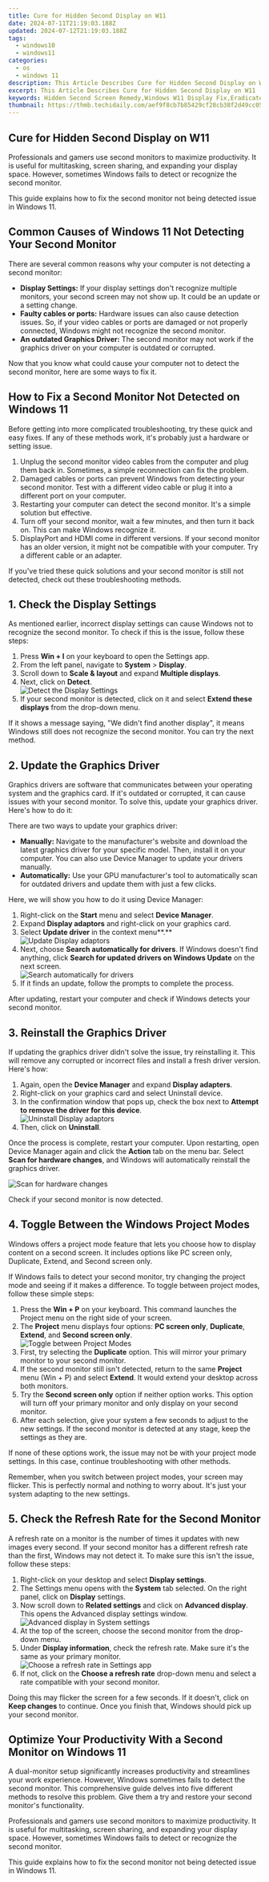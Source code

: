 ```yaml
---
title: Cure for Hidden Second Display on W11
date: 2024-07-11T21:19:03.188Z
updated: 2024-07-12T21:19:03.188Z
tags:
  - windows10
  - windows11
categories:
  - os
  - windows 11
description: This Article Describes Cure for Hidden Second Display on W11
excerpt: This Article Describes Cure for Hidden Second Display on W11
keywords: Hidden Second Screen Remedy,Windows W11 Display Fix,Eradicate Dual Monitor Issue,Disable W11 Double Display,Resolve W11 Screen Mismatch,Eliminate Unwanted Display,W11 Second Screen Cure
thumbnail: https://thmb.techidaily.com/aef9f8cb7b85429cf28cb38f2d49cc0528e1c43a7556fd8a130e20454901702b.jpg
---
```


## Cure for Hidden Second Display on W11

 Professionals and gamers use second monitors to maximize productivity. It is useful for multitasking, screen sharing, and expanding your display space. However, sometimes Windows fails to detect or recognize the second monitor.

 This guide explains how to fix the second monitor not being detected issue in Windows 11\.

## Common Causes of Windows 11 Not Detecting Your Second Monitor

 There are several common reasons why your computer is not detecting a second monitor:

* **Display Settings:** If your display settings don't recognize multiple monitors, your second screen may not show up. It could be an update or a setting change.
* **Faulty cables or ports:** Hardware issues can also cause detection issues. So, if your video cables or ports are damaged or not properly connected, Windows might not recognize the second monitor.
* **An outdated Graphics Driver:** The second monitor may not work if the graphics driver on your computer is outdated or corrupted.

 Now that you know what could cause your computer not to detect the second monitor, here are some ways to fix it.

## How to Fix a Second Monitor Not Detected on Windows 11

 Before getting into more complicated troubleshooting, try these quick and easy fixes. If any of these methods work, it's probably just a hardware or setting issue.

1. Unplug the second monitor video cables from the computer and plug them back in. Sometimes, a simple reconnection can fix the problem.
2. Damaged cables or ports can prevent Windows from detecting your second monitor. Test with a different video cable or plug it into a different port on your computer.
3. Restarting your computer can detect the second monitor. It's a simple solution but effective.
4. Turn off your second monitor, wait a few minutes, and then turn it back on. This can make Windows recognize it.
5. DisplayPort and HDMI come in different versions. If your second monitor has an older version, it might not be compatible with your computer. Try a different cable or an adapter.

 If you've tried these quick solutions and your second monitor is still not detected, check out these troubleshooting methods.

## 1\. Check the Display Settings

 As mentioned earlier, incorrect display settings can cause Windows not to recognize the second monitor. To check if this is the issue, follow these steps:

1. Press **Win + I** on your keyboard to open the Settings app.
2. From the left panel, navigate to **System** \> **Display**.
3. Scroll down to **Scale & layout** and expand **Multiple displays**.
4. Next, click on **Detect**.  
![Detect the Display Settings](https://static1.makeuseofimages.com/wordpress/wp-content/uploads/2023/09/detect-the-display-settings.jpg)
5. If your second monitor is detected, click on it and select **Extend these displays** from the drop-down menu.

 If it shows a message saying, "We didn't find another display", it means Windows still does not recognize the second monitor. You can try the next method.

## 2\. Update the Graphics Driver

 Graphics drivers are software that communicates between your operating system and the graphics card. If it's outdated or corrupted, it can cause issues with your second monitor. To solve this, update your graphics driver. Here's how to do it:

 There are two ways to update your graphics driver:

* **Manually:** Navigate to the manufacturer's website and download the latest graphics driver for your specific model. Then, install it on your computer. You can also use Device Manager to update your drivers manually.
* **Automatically:** Use your GPU manufacturer's tool to automatically scan for outdated drivers and update them with just a few clicks.

 Here, we will show you how to do it using Device Manager:

1. Right-click on the **Start** menu and select **Device Manager**.
2. Expand **Display adaptors** and right-click on your graphics card.
3. Select **Update driver** in the context menu**.**  
![Update Display adaptors](https://static1.makeuseofimages.com/wordpress/wp-content/uploads/2023/09/update-display-adaptors.jpg)
4. Next, choose **Search automatically for drivers**. If Windows doesn't find anything, click **Search for updated drivers on Windows Update** on the next screen.  
![Search automatically for drivers](https://static1.makeuseofimages.com/wordpress/wp-content/uploads/2023/09/search-automatically-for-drivers.jpg)
5. If it finds an update, follow the prompts to complete the process.

 After updating, restart your computer and check if Windows detects your second monitor.

## 3\. Reinstall the Graphics Driver

 If updating the graphics driver didn't solve the issue, try reinstalling it. This will remove any corrupted or incorrect files and install a fresh driver version. Here's how:

1. Again, open the **Device Manager** and expand **Display adapters**.
2. Right-click on your graphics card and select Uninstall device.
3. In the confirmation window that pops up, check the box next to **Attempt to remove the driver for this device**.  
![Uninstall Display adaptors](https://static1.makeuseofimages.com/wordpress/wp-content/uploads/2023/09/uninstall-display-adaptors.jpg)
4. Then, click on **Uninstall**.

 Once the process is complete, restart your computer. Upon restarting, open Device Manager again and click the **Action** tab on the menu bar. Select **Scan for hardware changes**, and Windows will automatically reinstall the graphics driver.

![Scan for hardware changes](https://static1.makeuseofimages.com/wordpress/wp-content/uploads/2023/09/scan-for-hardware-changes.jpg)

 Check if your second monitor is now detected.

## 4\. Toggle Between the Windows Project Modes

 Windows offers a project mode feature that lets you choose how to display content on a second screen. It includes options like PC screen only, Duplicate, Extend, and Second screen only.

 If Windows fails to detect your second monitor, try changing the project mode and seeing if it makes a difference. To toggle between project modes, follow these simple steps:

1. Press the **Win + P** on your keyboard. This command launches the Project menu on the right side of your screen.
2. The **Project** menu displays four options: **PC screen only**, **Duplicate**, **Extend**, and **Second screen only**.  
![Toggle between Project Modes](https://static1.makeuseofimages.com/wordpress/wp-content/uploads/2023/09/toggle-between-project-modes.jpg)
3. First, try selecting the **Duplicate** option. This will mirror your primary monitor to your second monitor.
4. If the second monitor still isn't detected, return to the same **Project** menu (Win + P) and select **Extend**. It would extend your desktop across both monitors.
5. Try the **Second screen only** option if neither option works. This option will turn off your primary monitor and only display on your second monitor.
6. After each selection, give your system a few seconds to adjust to the new settings. If the second monitor is detected at any stage, keep the settings as they are.

 If none of these options work, the issue may not be with your project mode settings. In this case, continue troubleshooting with other methods.

 Remember, when you switch between project modes, your screen may flicker. This is perfectly normal and nothing to worry about. It's just your system adapting to the new settings.

## 5\. Check the Refresh Rate for the Second Monitor

 A refresh rate on a monitor is the number of times it updates with new images every second. If your second monitor has a different refresh rate than the first, Windows may not detect it. To make sure this isn't the issue, follow these steps:

1. Right-click on your desktop and select **Display settings**.
2. The Settings menu opens with the **System** tab selected. On the right panel, click on **Display** settings.
3. Now scroll down to **Related settings** and click on **Advanced display**. This opens the Advanced display settings window.  
![Advanced display in System settings](https://static1.makeuseofimages.com/wordpress/wp-content/uploads/2023/09/advanced-display-in-system-settings.jpg)
4. At the top of the screen, choose the second monitor from the drop-down menu.
5. Under **Display information**, check the refresh rate. Make sure it's the same as your primary monitor.  
![Choose a refresh rate in Settings app](https://static1.makeuseofimages.com/wordpress/wp-content/uploads/2023/09/choose-a-refresh-rate-in-settings-app.jpg)
6. If not, click on the **Choose a refresh rate** drop-down menu and select a rate compatible with your second monitor.

 Doing this may flicker the screen for a few seconds. If it doesn't, click on **Keep changes** to continue. Once you finish that, Windows should pick up your second monitor.

## Optimize Your Productivity With a Second Monitor on Windows 11

 A dual-monitor setup significantly increases productivity and streamlines your work experience. However, Windows sometimes fails to detect the second monitor. This comprehensive guide delves into five different methods to resolve this problem. Give them a try and restore your second monitor's functionality.

 Professionals and gamers use second monitors to maximize productivity. It is useful for multitasking, screen sharing, and expanding your display space. However, sometimes Windows fails to detect or recognize the second monitor.

 This guide explains how to fix the second monitor not being detected issue in Windows 11\.



<ins class="adsbygoogle"
      style="display:block"
      data-ad-client="ca-pub-7571918770474297"
      data-ad-slot="8358498916"
      data-ad-format="auto"
      data-full-width-responsive="true"></ins>

